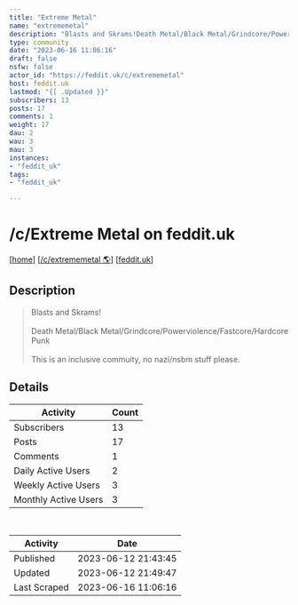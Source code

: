 ```yaml
---
title: "Extreme Metal" 
name: "extrememetal"
description: "Blasts and Skrams!Death Metal/Black Metal/Grindcore/Powerviolence/Fastcore/Hardcore PunkThis is an inclusive commuity, no nazi/nsbm stuff please."
type: community
date: "2023-06-16 11:06:16"
draft: false
nsfw: false
actor_id: "https://feddit.uk/c/extrememetal"
host: feddit.uk
lastmod: "{[ .Updated }}"
subscribers: 13
posts: 17
comments: 1
weight: 17
dau: 2
wau: 3
mau: 3
instances:
- "feddit_uk"
tags: 
- "feddit_uk"

---
```


# /c/Extreme Metal on feddit.uk

[[home](/)]
[[/c/extrememetal 🌎](https://feddit.uk/c/extrememetal)]
[[feddit.uk](/instances/feddit_uk)]


## Description 

<blockquote class="description">
Blasts and Skrams!<br><br>Death Metal/Black Metal/Grindcore/Powerviolence/Fastcore/Hardcore Punk<br><br>This is an inclusive commuity, no nazi/nsbm stuff please.
</blockquote>


## Details

| Activity | Count  |
|----------------------|---|
| Subscribers          | 13 |
| Posts                | 17  |
| Comments             | 1  |
| Daily Active Users   | 2  |
| Weekly Active Users  | 3  |
| Monthly Active Users | 3  |

<br>

| Activity | Date |
|----------------------|---|
| Published            | 2023-06-12 21:43:45 |
| Updated              | 2023-06-12 21:49:47 |
| Last Scraped         | 2023-06-16 11:06:16 |

